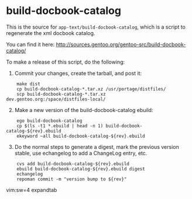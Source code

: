 # build-docbook-catalog

This is the source for `app-text/build-docbook-catalog`, which is a
script to regenerate the xml docbook catalog.

You can find it here:
	http://sources.gentoo.org/gentoo-src/build-docbook-catalog/

To make a release of this script, do the following:

1. Commit your changes, create the tarball, and post it:
```
    make dist
    cp build-docbook-catalog-*.tar.xz /usr/portage/distfiles/
    scp build-docbook-catalog-*.tar.xz dev.gentoo.org:/space/distfiles-local/
```

2. Make a new version of the build-docbook-catalog ebuild:
```
    ego build-docbook-catalog
    cp $(ls -t1 *.ebuild | head -n 1) build-docbook-catalog-${rev}.ebuild
    ekeyword ~all build-docbook-catalog-${rev}.ebuild
```

3. Do the normal steps to generate a digest, mark the previous version
   stable, use echangelog to add a ChangeLog entry, etc.
```
    cvs add build-docbook-catalog-${rev}.ebuild
    ebuild build-docbook-catalog-${rev}.ebuild digest
    echangelog
    repoman commit -m "version bump to ${rev}"
```

vim:sw=4 expandtab
